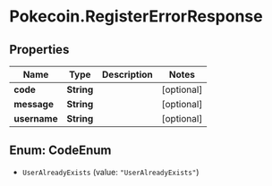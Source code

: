# Pokecoin.RegisterErrorResponse

## Properties

Name | Type | Description | Notes
------------ | ------------- | ------------- | -------------
**code** | **String** |  | [optional] 
**message** | **String** |  | [optional] 
**username** | **String** |  | [optional] 



## Enum: CodeEnum


* `UserAlreadyExists` (value: `"UserAlreadyExists"`)




